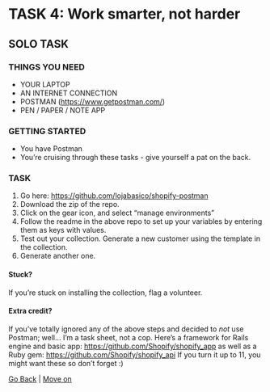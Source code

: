 # TASK 4: Work smarter, not harder

## SOLO TASK

### THINGS YOU NEED
- YOUR LAPTOP
- AN INTERNET CONNECTION
- POSTMAN (https://www.getpostman.com/)
- PEN / PAPER / NOTE APP

### GETTING STARTED
- You have Postman
- You’re cruising through these tasks - give yourself a pat on the back.

### TASK
1. Go here: https://github.com/lojabasico/shopify-postman
2. Download the zip of the repo.
3. Click on the gear icon, and select “manage environments”
4. Follow the readme in the above repo to set up your variables by entering them as keys with values.
5. Test out your collection. Generate a new customer using the template in the collection.
6. Generate another one.

#### Stuck?
If you’re stuck on installing the collection, flag a volunteer.

#### Extra credit?
If you’ve totally ignored any of the above steps and decided to *not* use Postman; well… I’m a task sheet, not a cop. Here’s a framework for Rails engine and basic app: https://github.com/Shopify/shopify_app as well as a Ruby gem: https://github.com/Shopify/shopify_api If you turn it up to 11, you might want these so don’t forget :)

[Go Back](task3.md) | [Move on](task5.md)
